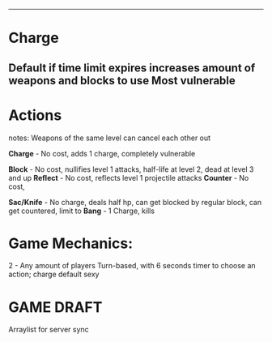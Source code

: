 ----------------
# Charge
Default if time limit expires
increases amount of weapons and blocks to use
Most vulnerable
----------------
# Actions 
notes:
Weapons of the same level can cancel each other out 

**Charge** - No cost, adds 1 charge, completely vulnerable

**Block** - No cost, nullifies level 1 attacks, half-life at level 2, dead at level 3 and up
**Reflect** - No cost, reflects level 1 projectile attacks
**Counter** - No cost, 

**Sac/Knife** - No charge, deals half hp, can get blocked by regular block, can get countered, limit to 
**Bang** - 1 Charge, kills

# Game Mechanics:
2 - Any amount of players
Turn-based, with 6 seconds timer to choose an action; charge default
sexy

# GAME DRAFT
Arraylist for server sync